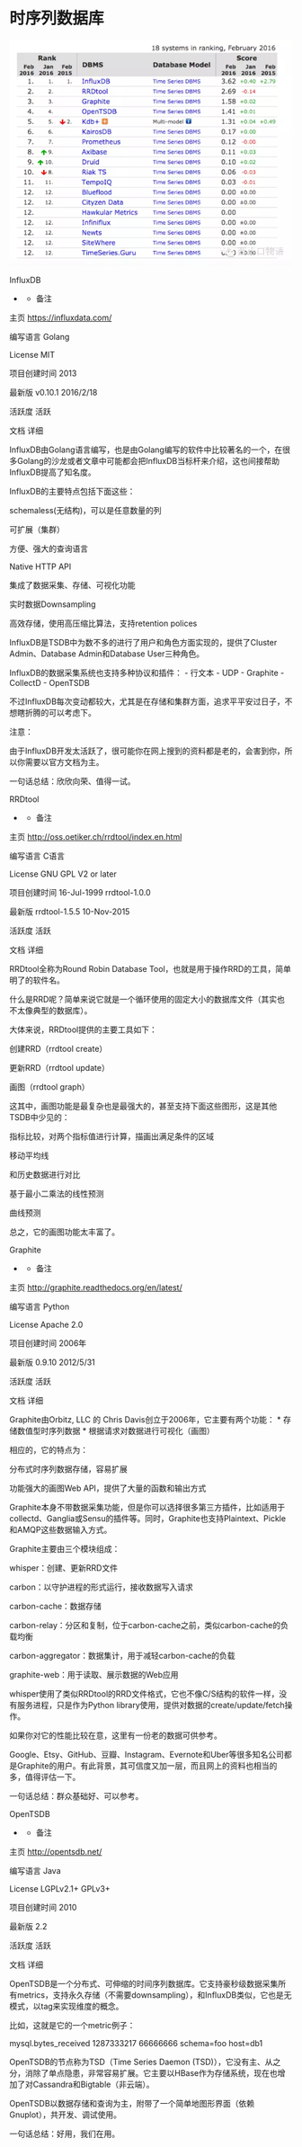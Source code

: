 # 时序列数据库

![](/assets/rank.png)



InfluxDB





-	-	备注

主页	https://influxdata.com/	

编写语言	Golang	

License	MIT	

项目创建时间	2013	

最新版	v0.10.1	2016/2/18

活跃度	活跃	

文档	详细	





InfluxDB由Golang语言编写，也是由Golang编写的软件中比较著名的一个，在很多Golang的沙龙或者文章中可能都会把InfluxDB当标杆来介绍，这也间接帮助InfluxDB提高了知名度。







InfluxDB的主要特点包括下面这些：



schemaless\(无结构\)，可以是任意数量的列



可扩展（集群）



方便、强大的查询语言



Native HTTP API



集成了数据采集、存储、可视化功能



实时数据Downsampling



高效存储，使用高压缩比算法，支持retention polices







InfluxDB是TSDB中为数不多的进行了用户和角色方面实现的，提供了Cluster Admin、Database Admin和Database User三种角色。







InfluxDB的数据采集系统也支持多种协议和插件： - 行文本 - UDP - Graphite - CollectD - OpenTSDB







不过InfluxDB每次变动都较大，尤其是在存储和集群方面，追求平平安过日子，不想瞎折腾的可以考虑下。



注意：



由于InfluxDB开发太活跃了，很可能你在网上搜到的资料都是老的，会害到你，所以你需要以官方文档为主。







一句话总结：欣欣向荣、值得一试。







RRDtool





-	-	备注

主页	http://oss.oetiker.ch/rrdtool/index.en.html	

编写语言	C语言	

License	GNU GPL V2	or later

项目创建时间	16-Jul-1999	rrdtool-1.0.0

最新版	rrdtool-1.5.5	10-Nov-2015

活跃度	活跃	

文档	详细	

RRDtool全称为Round Robin Database Tool，也就是用于操作RRD的工具，简单明了的软件名。





什么是RRD呢？简单来说它就是一个循环使用的固定大小的数据库文件（其实也不太像典型的数据库）。



大体来说，RRDtool提供的主要工具如下：



创建RRD（rrdtool create）



更新RRD（rrdtool update）



画图（rrdtool graph）







这其中，画图功能是最复杂也是最强大的，甚至支持下面这些图形，这是其他TSDB中少见的：



指标比较，对两个指标值进行计算，描画出满足条件的区域



移动平均线



和历史数据进行对比



基于最小二乘法的线性预测



曲线预测







总之，它的画图功能太丰富了。





Graphite





-	-	备注

主页	http://graphite.readthedocs.org/en/latest/	

编写语言	Python	

License	Apache 2.0	

项目创建时间	2006年	

最新版	0.9.10	2012/5/31

活跃度	活跃	

文档	详细	

Graphite由Orbitz, LLC 的 Chris Davis创立于2006年，它主要有两个功能： \* 存储数值型时序列数据 \* 根据请求对数据进行可视化（画图）



相应的，它的特点为：



分布式时序列数据存储，容易扩展



功能强大的画图Web API，提供了大量的函数和输出方式



Graphite本身不带数据采集功能，但是你可以选择很多第三方插件，比如适用于collectd、Ganglia或Sensu的插件等。同时，Graphite也支持Plaintext、Pickle和AMQP这些数据输入方式。



Graphite主要由三个模块组成：



whisper：创建、更新RRD文件



carbon：以守护进程的形式运行，接收数据写入请求



carbon-cache：数据存储



carbon-relay：分区和复制，位于carbon-cache之前，类似carbon-cache的负载均衡



carbon-aggregator：数据集计，用于减轻carbon-cache的负载



graphite-web：用于读取、展示数据的Web应用



whisper使用了类似RRDtool的RRD文件格式，它也不像C/S结构的软件一样，没有服务进程，只是作为Python library使用，提供对数据的create/update/fetch操作。



如果你对它的性能比较在意，这里有一份老的数据可供参考。



Google、Etsy、GitHub、豆瓣、Instagram、Evernote和Uber等很多知名公司都是Graphite的用户。有此背景，其可信度又加一层，而且网上的资料也相当的多，值得评估一下。







一句话总结：群众基础好、可以参考。







OpenTSDB





-	-	备注

主页	http://opentsdb.net/	

编写语言	Java	

License	LGPLv2.1+ GPLv3+	

项目创建时间	2010	

最新版	2.2	

活跃度	活跃	

文档	详细	

OpenTSDB是一个分布式、可伸缩的时间序列数据库。它支持豪秒级数据采集所有metrics，支持永久存储（不需要downsampling），和InfluxDB类似，它也是无模式，以tag来实现维度的概念。



比如，这就是它的一个metric例子：









mysql.bytes\_received 1287333217 66666666 schema=foo host=db1





OpenTSDB的节点称为TSD（Time Series Daemon \(TSD\)），它没有主、从之分，消除了单点隐患，非常容易扩展。它主要以HBase作为存储系统，现在也增加了对Cassandra和Bigtable（非云端）。



OpenTSDB以数据存储和查询为主，附带了一个简单地图形界面（依赖Gnuplot），共开发、调试使用。







一句话总结：好用，我们在用。

